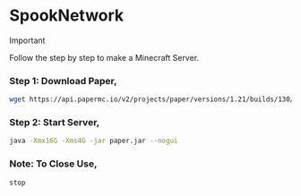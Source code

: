 # SpookNetwork
> [!IMPORTANT]
> Follow the step by step to make a Minecraft Server.

### Step 1: Download Paper,
```bash
wget https://api.papermc.io/v2/projects/paper/versions/1.21/builds/130/downloads/paper-1.21-130.jar
```
### Step 2: Start Server,
```bash
java -Xmx16G -Xms4G -jar paper.jar --nogui
```
### Note: To Close Use,
```bash
stop
```

